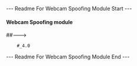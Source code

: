 --- Readme For Webcam Spoofing Module Start ---


####  Webcam Spoofing module

##---> 

        #_4.0   


--- Readme For Webcam Spoofing Module End ---